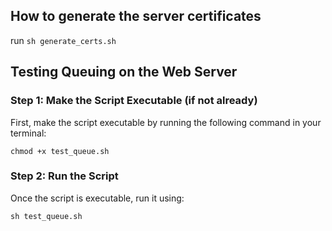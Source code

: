 

## How to generate the server certificates

run `sh generate_certs.sh`




## Testing Queuing on the Web Server
### Step 1: Make the Script Executable (if not already)
First, make the script executable by running the following command in your terminal:

`chmod +x test_queue.sh`

### Step 2: Run the Script
Once the script is executable, run it using:

`sh test_queue.sh`

